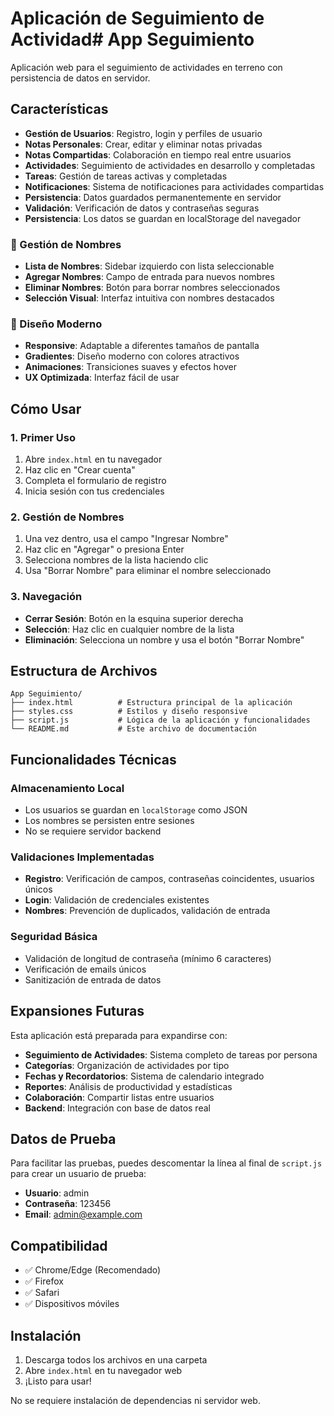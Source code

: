 # Aplicación de Seguimiento de Actividad# App Seguimiento

Aplicación web para el seguimiento de actividades en terreno con persistencia de datos en servidor.

## Características

- **Gestión de Usuarios**: Registro, login y perfiles de usuario
- **Notas Personales**: Crear, editar y eliminar notas privadas
- **Notas Compartidas**: Colaboración en tiempo real entre usuarios
- **Actividades**: Seguimiento de actividades en desarrollo y completadas
- **Tareas**: Gestión de tareas activas y completadas
- **Notificaciones**: Sistema de notificaciones para actividades compartidas
- **Persistencia**: Datos guardados permanentemente en servidor
- **Validación**: Verificación de datos y contraseñas seguras
- **Persistencia**: Los datos se guardan en localStorage del navegador

### 👥 Gestión de Nombres
- **Lista de Nombres**: Sidebar izquierdo con lista seleccionable
- **Agregar Nombres**: Campo de entrada para nuevos nombres
- **Eliminar Nombres**: Botón para borrar nombres seleccionados
- **Selección Visual**: Interfaz intuitiva con nombres destacados

### 🎨 Diseño Moderno
- **Responsive**: Adaptable a diferentes tamaños de pantalla
- **Gradientes**: Diseño moderno con colores atractivos
- **Animaciones**: Transiciones suaves y efectos hover
- **UX Optimizada**: Interfaz fácil de usar

## Cómo Usar

### 1. Primer Uso
1. Abre `index.html` en tu navegador
2. Haz clic en "Crear cuenta"
3. Completa el formulario de registro
4. Inicia sesión con tus credenciales

### 2. Gestión de Nombres
1. Una vez dentro, usa el campo "Ingresar Nombre"
2. Haz clic en "Agregar" o presiona Enter
3. Selecciona nombres de la lista haciendo clic
4. Usa "Borrar Nombre" para eliminar el nombre seleccionado

### 3. Navegación
- **Cerrar Sesión**: Botón en la esquina superior derecha
- **Selección**: Haz clic en cualquier nombre de la lista
- **Eliminación**: Selecciona un nombre y usa el botón "Borrar Nombre"

## Estructura de Archivos

```
App Seguimiento/
├── index.html          # Estructura principal de la aplicación
├── styles.css          # Estilos y diseño responsive
├── script.js           # Lógica de la aplicación y funcionalidades
└── README.md           # Este archivo de documentación
```

## Funcionalidades Técnicas

### Almacenamiento Local
- Los usuarios se guardan en `localStorage` como JSON
- Los nombres se persisten entre sesiones
- No se requiere servidor backend

### Validaciones Implementadas
- **Registro**: Verificación de campos, contraseñas coincidentes, usuarios únicos
- **Login**: Validación de credenciales existentes
- **Nombres**: Prevención de duplicados, validación de entrada

### Seguridad Básica
- Validación de longitud de contraseña (mínimo 6 caracteres)
- Verificación de emails únicos
- Sanitización de entrada de datos

## Expansiones Futuras

Esta aplicación está preparada para expandirse con:
- **Seguimiento de Actividades**: Sistema completo de tareas por persona
- **Categorías**: Organización de actividades por tipo
- **Fechas y Recordatorios**: Sistema de calendario integrado
- **Reportes**: Análisis de productividad y estadísticas
- **Colaboración**: Compartir listas entre usuarios
- **Backend**: Integración con base de datos real

## Datos de Prueba

Para facilitar las pruebas, puedes descomentar la línea al final de `script.js` para crear un usuario de prueba:
- **Usuario**: admin
- **Contraseña**: 123456
- **Email**: admin@example.com

## Compatibilidad

- ✅ Chrome/Edge (Recomendado)
- ✅ Firefox
- ✅ Safari
- ✅ Dispositivos móviles

## Instalación

1. Descarga todos los archivos en una carpeta
2. Abre `index.html` en tu navegador web
3. ¡Listo para usar!

No se requiere instalación de dependencias ni servidor web.
